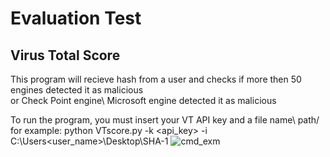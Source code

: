 # Evaluation Test
## Virus Total Score

This program will recieve hash from a user and checks if more then 50 engines detected it as malicious <br/>
or Check Point engine\ Microsoft engine detected it as malicious <br/>

To run the program, you must insert your VT API key and a file name\ path/
for example: python VTscore.py -k <api_key> -i C:\Users\<user_name>\Desktop\SHA-1
![cmd_exm](https://user-images.githubusercontent.com/58383829/156204152-45e1bdec-ab36-4cce-b52f-0510dcd4fb24.jpg)
